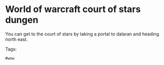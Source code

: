 # World of warcraft court of stars dungen

You can get to the court of stars by taking a portal to dalaran and
heading north east.

Tags:

    #wow
